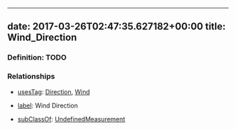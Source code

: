 
---
date: 2017-03-26T02:47:35.627182+00:00
title: Wind_Direction
---
### Definition: TODO

### Relationships

* [usesTag](https://brickschema.org/schema/1.0/BrickFrame#usesTag): [Direction](https://brickschema.org/schema/1.0/BrickTag#Direction), [Wind](https://brickschema.org/schema/1.0/BrickTag#Wind)

* [label](http://www.w3.org/2000/01/rdf-schema#label): Wind Direction

* [subClassOf](http://www.w3.org/2000/01/rdf-schema#subClassOf): [UndefinedMeasurement](https://brickschema.org/schema/1.0/Brick#UndefinedMeasurement)
